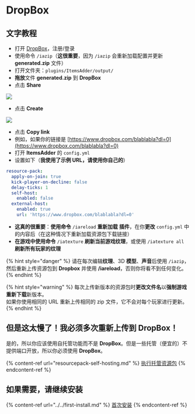 # DropBox

## 文字教程

* 打开 [DropBox](https://dropbox.com/)，注册/登录
* 使用命令 `/iazip`（**这很重要**，因为 `/iazip` 会重新加载配置并更新 **generated.zip** 文件）
* 打开文件夹：`plugins/ItemsAdder/output/`
* **拖放**文件 **generated.zip** 到 **DropBox**
* 点击 **Share**

![](../../.gitbook/assets/image\_\(20\).png)

* 点击 **Create**

![](../../.gitbook/assets/image\_\(21\).png)

* 点击 **Copy link**
* 例如，如果你的链接是 [https://www.dropbox.com/blablabla?dl=0](https://www.dropbox.com/blablabla?dl=0)
* 打开 **ItemsAdder** 的 `config.yml`
* 设置如下（**我使用了示例 URL，请使用你自己的**）

```yaml
resource-pack:
  apply-on-join: true
  kick-player-on-decline: false
  delay-ticks: 1
  self-host:
    enabled: false
  external-host:
    enabled: true
    url: 'https://www.dropbox.com/blablabla?dl=0'
```

* **这真的很重要**：**使用命令** `/iareload` **重新加载** **插件**，在你**更改** `config.yml` 中的内容后（在这种情况下重新加载资源包下载链接）
* **在游戏中使用命令** `/iatexture` **刷新当前游戏纹理**，或使用 `/iatexture all` **刷新所有玩家的纹理**

{% hint style="danger" %}
请在每次编辑**纹理**、3D **模型**、**声音**后使用 `/iazip`，然后重新上传资源包到 **Dropbox** 并使用 **/iareload**，否则你将看不到任何变化。
{% endhint %}

{% hint style="warning" %}
每次上传新版本的资源包时**更改文件名**以**强制游戏重新下载**新版本。\
如果你使用相同的 URL 重新上传相同的 zip 文件，它不会对每个玩家进行更新。
{% endhint %}

## 但是这太慢了！我必须多次重新上传到 DropBox！

是的，所以你应该使用自托管功能而不是 **DropBox**。但是一些托管（便宜的）不提供端口开放，所以你必须使用 **DropBox**。

{% content-ref url="resourcepack-self-hosting.md" %}
[执行托管资源包](resourcepack-self-hosting.md)
{% endcontent-ref %}

## 如果需要，请继续安装

{% content-ref url="../../first-install.md" %}
[首次安装](../../first-install.md)
{% endcontent-ref %}
